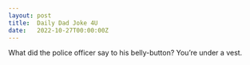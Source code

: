 ```yaml
---
layout: post
title:  Daily Dad Joke 4U
date:   2022-10-27T00:00:00Z
---
```

What did the police officer say to his belly-button? You’re under a vest.
